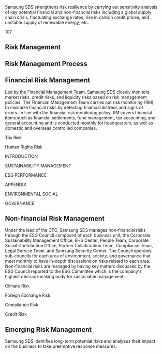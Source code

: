 Samsung SDS strengthens risk resilience by carrying out sensitivity analysis of key potential financial and non-financial risks including a global supply chain crisis, fluctuating exchange rates, rise in carbon credit prices, and unstable supply of renewable energy, etc.

107

## **Risk Management**

## **Risk Management Process**

## **Financial Risk Management**

Led by the Financial Management Team, Samsung SDS closely monitors market risks, credit risks, and liquidity risks based on risk management policies. The Financial Management Team carries out risk monitoring (RM) to minimize financial risks by detecting financial distress and signs of errors. In line with the financial risk monitoring policy, RM covers financial items such as financial settlements, fund management, tax accounting, and general accounting and is conducted monthly for headquarters, as well as domestic and overseas controlled companies.

Tax Risk

Human Rights Risk

INTRODUCTION

SUSTAINABILITY MANAGEMENT

ESG PERFORMANCE

APPENDIX

ENVIRONMENTAL SOCIAL

GOVERNANCE

## **Non-financial Risk Management**

Under the lead of the CFO, Samsung SDS manages non-financial risks through the ESG Council composed of each business unit, the Corporate Sustainability Management Office, EHS Center, People Team, Corporate Social Contribution Office, Partner Collaboration Team, Compliance Team, Legal Service Team, and Samsung Security Center. The Council operates sub-councils for each area of environment, society, and governance that meet monthly to have in-depth discussions on risks related to each area. Non-financial risks are managed by having key matters discussed by the ESG Council reported to the ESG Committee which is the company's highest decision-making body for sustainable management.

Climate Risk

Foreign Exchange Risk

Compliance Risk

Credit Risk

## **Emerging Risk Management**

Samsung SDS identifies long-term potential risks and analyzes their impact on the business to take preemptive response measures.